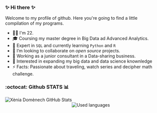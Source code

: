 ### ✨ Hi there ✨


Welcome to my profile of github. Here you're going to find a little compilation of my programs.

- 💃🏼 I'm 22.
- 🎓 Coursing my master degree in Big Data ad Advanced Analytics.
- 🧠 Expert in `SQL` and currently learning `Python` and `R`
- 💼 I’m looking to collaborate on *open source* projects.
- 👀 Working as a junior consultant in a Data-sharing business.
- 💬 Interested in expanding my big data and data science knownledge
- ⚡ Facts: Passionate about traveling, watch series and decipher math challenge.

### :octocat: Github STATS 📊

<span style="display: inline-block;">
 <img style="float: left; padding-right: 20%;" alt="Xènia Domènech GitHub Stats" src="https://github-readme-stats.vercel.app/api?username=xeniadomenech&show_icons=true&hide_border=true&theme=dracula">

<img style="float: right;" alt="Used languages" src="https://github-readme-stats.vercel.app/api/top-langs/?username=xeniadomenech&show_icons=true&hide_border=true&theme=dracula">
</span>
